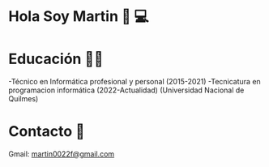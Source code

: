 # Hola Soy Martin 👋 💻

# Educación 👨‍🏫
-Técnico en Informática profesional y personal (2015-2021)
-Tecnicatura en programacion informática (2022-Actualidad)
(Universidad Nacional de Quilmes)

# Contacto 📧
Gmail: martin0022f@gmail.com


